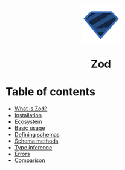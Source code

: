 <p align="center">
    <img src="logo.svg" width="100px" align="center" />
    <h1 align="center">Zod</h1>
</p>

# Table of contents

- [What is Zod?](what-is-zod)
- [Installation](installation)
- [Ecosystem](ecosystem)
- [Basic usage](basic-usage)
- [Defining schemas](defining-schemas/README.md)
- [Schema methods](schema-methods)
- [Type inference](#type-inference)
- [Errors](#errors)
- [Comparison](#comparison)